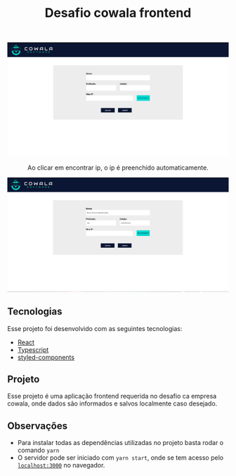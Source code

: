 <h1 align="center">
Desafio cowala frontend
</h1>

<br>

<p align="center">
<img alt="tela-sem-registro" src="github/tela-sem-registro.png" />
</p>

<p align="center">
Ao clicar em encontrar ip, o ip é preenchido automaticamente.
</p>

<p align="center">
<img alt="tela-com-registro" src="github/tela-com-registro.png" />
</p>

## Tecnologias

Esse projeto foi desenvolvido com as seguintes tecnologias:

- [React](https://reactjs.org/)
- [Typescript](https://www.typescriptlang.org)
- [styled-components](https://styled-components.com)

## Projeto

Esse projeto é uma aplicação frontend requerida no desafio ca empresa cowala, onde dados são informados e salvos localmente caso desejado.

## Observações

- Para instalar todas as dependências utilizadas no projeto basta rodar o comando `yarn`
- O servidor pode ser iniciado com `yarn start`, onde se tem acesso pelo [`localhost:3000`](http://localhost:3000/) no navegador.
